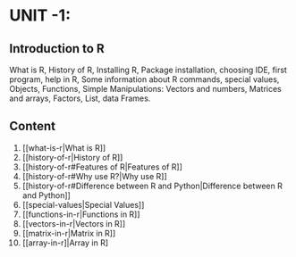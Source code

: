 # UNIT -1: 
## Introduction to R 
What is R, History of R, Installing R, Package installation, choosing IDE, first program, help in R, Some information about R commands, special values, Objects, Functions, Simple Manipulations: Vectors and numbers, Matrices and arrays, Factors, List, data Frames.

## Content
1. [[what-is-r|What is R]]
2. [[history-of-r|History of R]]
3. [[history-of-r#Features of R|Features of R]]
4. [[history-of-r#Why use R?|Why use R]]
5. [[history-of-r#Difference between R and Python|Difference between R and Python]]
6. [[special-values|Special Values]]
7. [[functions-in-r|Functions in R]]
8. [[vectors-in-r|Vectors in R]]
9. [[matrix-in-r|Matrix in R]]
10. [[array-in-r]|Array in R]
